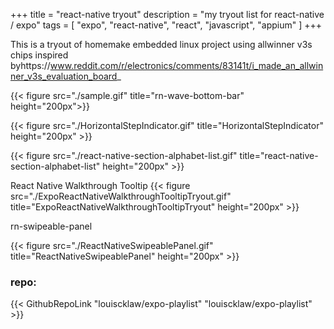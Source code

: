 +++
title = "react-native tryout"
description = "my tryout list for react-native / expo"
tags = [
    "expo",
    "react-native",
    "react",
    "javascript",
    "appium"
]
+++

This is a tryout of homemake embedded linux project using allwinner v3s chips inspired byhttps://www.reddit.com/r/electronics/comments/83141t/i_made_an_allwinner_v3s_evaluation_board_


{{< figure src="./sample.gif" title="rn-wave-bottom-bar" height="200px">}}

{{< figure src="./HorizontalStepIndicator.gif" title="HorizontalStepIndicator" height="200px" >}}

{{< figure src="./react-native-section-alphabet-list.gif" title="react-native-section-alphabet-list" height="200px" >}}

React Native Walkthrough Tooltip
{{< figure src="./ExpoReactNativeWalkthroughTooltipTryout.gif" title="ExpoReactNativeWalkthroughTooltipTryout" height="200px" >}}

rn-swipeable-panel

{{< figure src="./ReactNativeSwipeablePanel.gif" title="ReactNativeSwipeablePanel" height="200px" >}}


### repo:

{{< GithubRepoLink "louiscklaw/expo-playlist" "louiscklaw/expo-playlist" >}}
